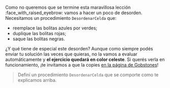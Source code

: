 Como no queremos que se termine esta maravillosa lección :face_with_raised_eyebrow: vamos a hacer un poco de desorden. Necesitamos un procedimiento `DesordenarCelda` que:

* reemplace las bolitas azules por verdes;
* duplique las bolitas rojas;
* saque las bolitas negras.

¿Y qué tiene de especial este desorden?  Aunque como siempre podés enviar tu solución las veces que quieras, no la vamos a evaluar automáticamente y **el ejercicio quedará en color celeste**. Si querés verla en funcionamiento, ¡te invitamos a que la copies  [en la página de Gobstones](https://gobstones.github.io/gobstones-sr/)!

> Definí un procedimiento `DesordenarCelda` que se comporte como te explicamos arriba.

<style>
  .notify-problem-box {
    display: none;
  }
  .submission-results h4::after {
    content: "Tu solución quedó registrada. ¡Podés continuar con los siguientes ejercicios!";
    font-weight: lighter;
  }
  .submission-results h4 strong {
    visibility: hidden;
    position: relative;
    display: block;
    margin-bottom: 15px;
  }
  .submission-results h4 strong::after { 
    content: "¡Gracias por enviar tu solución!";
    visibility: visible;
    position: absolute;
    top: 0;
    left: 0;
  }
</style>